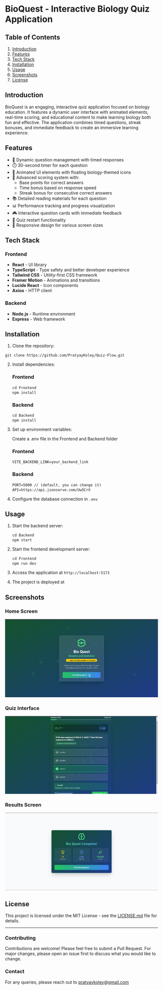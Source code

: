 # BioQuest - Interactive Biology Quiz Application

## Table of Contents

1. [Introduction](#introduction)
2. [Features](#features)
3. [Tech Stack](#tech-stack)
4. [Installation](#installation)
5. [Usage](#usage)
6. [Screenshots](#screenshots)
7. [License](#license)

## Introduction

BioQuest is an engaging, interactive quiz application focused on biology education. It features a dynamic user interface with animated elements, real-time scoring, and educational content to make learning biology both fun and effective. The application combines timed questions, streak bonuses, and immediate feedback to create an immersive learning experience.

## Features

* 🎯 Dynamic question management with timed responses
* ⏱️ 30-second timer for each question
* 🎨 Animated UI elements with floating biology-themed icons
* 💯 Advanced scoring system with:
  * Base points for correct answers
  * Time bonus based on response speed
  * Streak bonus for consecutive correct answers
* 📚 Detailed reading materials for each question
* 📊 Performance tracking and progress visualization
* 🎮 Interactive question cards with immediate feedback
* 🔄 Quiz restart functionality
* 📱 Responsive design for various screen sizes

## Tech Stack

### Frontend

* **React** - UI library
* **TypeScript** - Type safety and better developer experience
* **Tailwind CSS** - Utility-first CSS framework
* **Framer Motion** - Animations and transitions
* **Lucide React** - Icon components
* **Axios** - HTTP client

### Backend

* **Node.js** - Runtime environment
* **Express** - Web framework

## Installation

1. Clone the repository:

```
git clone https://github.com/PratyayKoley/Quiz-Flow.git
```

2. Install dependencies:

   ### Frontend


   ```
   cd Frontend
   npm install
   ```

   ### Backend

   ```
   cd Backend
   npm install
   ```
3. Set up environment variables:

   Create a .env file in the Frontend and Backend folder

   ### Frontend


   ```
   VITE_BACKEND_LINK=your_backend_link
   ```

   ### Backend

   ```
   PORT=5000 // (default, you can change it)
   API=https://api.jsonserve.com/Uw5CrX
   ```
4. Configure the database connection in `.env`

## Usage

1. Start the backend server:

   ```
   cd Backend
   npm start
   ```
2. Start the frontend development server:

   ```
   cd Frontend
   npm run dev
   ```
3. Access the application at `http://localhost:5173`
4. The project is deployed at 

## Screenshots

### Home Screen

![HomePage](./assets/Home.png)

### Quiz Interface

![Quiz](./assets/Question.png)

### Results Screen

![Results](./assets/QuestionResults.png)

## License

This project is licensed under the MIT License - see the [LICENSE.md](LICENSE.md) file for details.

---

### Contributing

Contributions are welcome! Please feel free to submit a Pull Request. For major changes, please open an issue first to discuss what you would like to change.

### Contact

For any queries, please reach out to [pratyaykoley@gmail.com](mailto:pratyaykoley@gmail.com)
